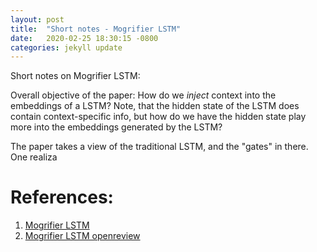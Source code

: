 ```yaml
---
layout: post
title:  "Short notes - Mogrifier LSTM"
date:   2020-02-25 18:30:15 -0800
categories: jekyll update
---
```


Short notes on Mogrifier LSTM:

Overall objective of the paper:
How do we _inject_ context into the embeddings of a LSTM? Note, that the hidden state
of the LSTM does contain context-specific info, but how do we have the hidden state play
more into the embeddings generated by the LSTM?

The paper takes a view
of the traditional LSTM, and the "gates" in there. One realiza

# References:
1. [Mogrifier LSTM](https://arxiv.org/abs/1909.01792)
2. [Mogrifier LSTM openreview](https://openreview.net/forum?id=SJe5P6EYvS)
